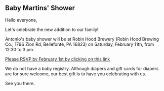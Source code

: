 ## Baby Martins' Shower

Hello everyone,

Let's celebrate the new addition to our family!

Antonio's baby shower will be at Robin Hood Brewery (Robin Hood Brewing Co., 1796 Zion Rd, Bellefonte, PA 16823) on Saturday, February 11th, from 12:30 to 3 pm. 

[Please RSVP by February 1st by clicking on this link](https://docs.google.com/forms/d/e/1FAIpQLSfB-4w-2Mq23DpRaxf-1eqnDvIUFjGFHNbKocPGvOK1H7HGXw/viewform.) 

We do not have a baby registry. Although diapers and gift cards for diapers are for sure welcome, our best gift is to have you celebrating with us.


See you there.

